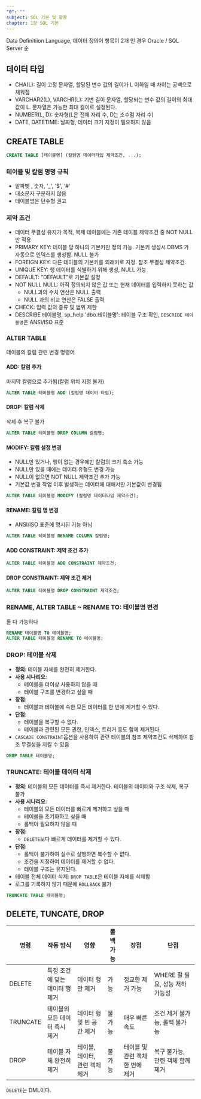 ```yaml
---
"0": ""
subject: SQL 기본 및 활용
chapter: 1장 SQL 기본
---
```


Data Definitiion Language, 데이터 정의어
항목이 2개 인 경우 Oracle / SQL Server 순
## 데이터 타입
- CHA(L):  길이 고정 문자열, 할당된 변수 값의 길이가 L 이하일 때 차이는 공백으로 채워짐
- VARCHAR2(L), VARCHR(L):  기변 길이 문자열, 할당되는 변수 값의 길이의 최대값이 L. 문자열은 가능한 최대 길이로 설정된다.
- NUMBER(L, D): 숫자형(L은 전체 자리 수, D는 소수점 자리 수)
- DATE, DATETIME: 날짜형, 데이터 크기 지정이 필요하지 않음
## CREATE TABLE
```sql
CREATE TABLE [테이블명] (칼럼명 데이터타입 제약조건, ...);
```
### 테이블 및 칼럼 명명 규칙
- 알파벳 , 숫자, '_', '$', '#'
- 대소문자 구분하지 않음
- 테이블명은 단수형 권고
### 제약 조건
- 데이터 무결성 유지가 목적, 복제 테이블에는 기존 테이블 제약조건 중 NOT NULL 만 적용
- PRIMARY KEY: 테이블 당 하나의 기본키만 정의 가능. 기본키 생성시 DBMS 가 자동으로 인덱스를 생성함. NULL 불가
- FOREIGN KEY: 다른 테이블의 기본키를 외래키로 지정. 참조 무결성 제약조건.
- UNIQUE KEY: 행 데이터를 식별하기 위해 생성, NULL 가능
- DEFAULT: "DEFAULT"로 기본값 설정
- NOT NULL
	NULL: 아직 정의되지 않은 값 또는 현재 데이터를 입력하지 못하는 값
	 - NULL과의 수치 연산은 NULL 출력
	 - NULL 과의 비교 연산은 FALSE 출력
- CHECK: 입력 값의 종류 및 범위 제한
- DESCRIBE 테이블명, sp_help 'dbo.테이블명': 테이블 구조 확인, `DESCRIBE 테이블명`은 ANSI/ISO 표준
### ALTER TABLE
테이블의 칼럼 관련 변경 명령어
#### ADD: 칼럼 추가
마지막 칼럼으로 추가됨(칼럼 위치 지정 불가)
```sql
ALTER TABLE 테이블명 ADD (칼럼명 데이터 타입);
```
#### DROP: 칼럼 삭제
삭제 후 복구 불가
```SQL
ALTER TABLE 테이블명 DROP COLUMN 칼렴명;
```
#### MODIFY: 칼럼 설정 변경
- NULL만 있거나, 행이 없는 경우에만 칼럼의 크기 축소 가능
- NULL만 있을 때에는 데이터 유형도 변경 가능
- NULL이 없으면 NOT NULL 제약조건 추가 가능
- 기본값 변경 작업 이후 발생하는 데이터에 대해서만 기본값이 변경됨
```SQL
ALTER TABLE 테이블명 MODIFY (칼럼명 데이터타입 제약조건);
```
#### RENAME: 칼럼 명 변경
- ANSI/ISO 표준에 명시된 기능 아님
```SQL
ALTER TABLE 테이블명 RENAME COLUMN 칼럼명;
```
#### ADD CONSTRAINT: 제약 조건 추가
```SQL
ALTER TABLE 테이블명 ADD CONSTRAINT 제약조건;
```
#### DROP CONSTRAINT: 제약 조건 제거
```SQL
ALTER TABLE 테이블명 DROP CONSTRAINT 제약조건;
```
### RENAME, ALTER TABLE ~ RENAME TO: 테이블명 변경
둘 다 가능하다
```SQL
RENAME 테이블명 TO 테이블명; 
ALTER TABLE 테이블명 RENAME TO 테이블명;
```
### DROP: 테이블 삭제
- **정의**: 테이블 자체를 완전히 제거한다.
- **사용 시나리오**:
	- 테이블을 더이상 사용하지 않을 때
	- 테이블 구조를 변경하고 싶을 때
- **장점**:
	- 테이블과 테이블에 속한 모든 데이터를 한 번에 제거할 수 있다.
- **단점**:
	- 테이블을 복구할 수 없다.
	- 테이블과 관련된 모든 권한, 인덱스, 트리거 등도 함께 제거된다.
- `CASCADE CONSTRAINT`옵션을 사용하여 관련 테이블의 참조 제약조건도 삭제하여 참조 무결성을 지킬 수 있음
```SQL
DROP TABLE 테이블명;
```
### TRUNCATE: 테이블 데이터 삭제
- **정의**: 테이블의 모든 데이터를 즉시 제거한다. 테이블의 데이터와 구조 삭제, 복구 불가
- **사용 시나리오**:
	- 테이블의 모든 데이터를 빠르게 제거하고 싶을 때
	- 테이블을 초기화하고 싶을 때
	- 롤백이 필요하지 않을 때
- **장점**:
	- `DELETE`보다 빠르게 데이터를 제거할 수 있다.
- **단점**:
	- 롤백이 불가하여 실수로 실행하면 복수할 수 없다.
	- 조건을 지정하여 데이터를 제거할 수 없다.
	- 테이블 구조는 유지된다.
- 테이블 전체 데이터 삭제: `DROP TABLE`은 테이블 자체를 삭제함
- 로그를 기록하지 않기 때문에 `ROLLBACK` 불가
```SQL
TRUNCATE TABLE 테이블명;
```
## DELETE, TUNCATE, DROP
| 명령 | 작동 방식 | 영향 | 롤백 가능 | 장점 | 단점 |
| ---- | ---- | ---- | ---- | ---- | ---- |
| DELETE | 특정 조건에 맞는 데이터 행 제거 | 데이터 행만 제거 | 가능 | 정교한 제거 가능 | WHERE 절 필요, 성능 저하 가능성 |
| TRUNCATE | 테이블의 모든 데이터 즉시 제거 | 데이터 행 및 빈 공간 제거 | 불가능 | 매우 빠른 속도 | 조건 제거 불가능, 롤백 불가능 |
| DROP | 테이블 자체 완전히 제거 | 테이블, 데이터, 관련 객체 제거 | 불가능 | 테이블 및 관련 객체 한 번에 제거 | 복구 불가능, 관련 객체 함께 제거 |
`DELETE`는 DML이다.